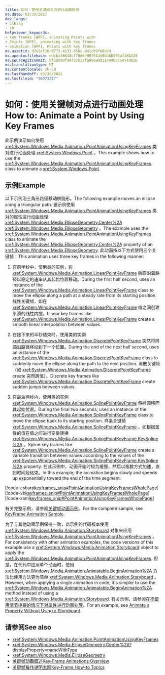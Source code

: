 ```yaml
---
title: 如何：使用关键帧对点进行动画处理
ms.date: 03/30/2017
dev_langs:
- csharp
- vb
helpviewer_keywords:
- key frames [WPF], animating Points with
- Points [WPF], animating with key frames
- animation [WPF], Points with key frames
ms.assetid: d2e2ef10-0773-4133-856e-d41c09f60ded
ms.openlocfilehash: edcba36644cf78d6e98f934d9bd8b593af38b328
ms.sourcegitcommit: bf5dd80f4d7b202afa90e90d1148402c5474d826
ms.translationtype: MT
ms.contentlocale: zh-CN
ms.lasthandoff: 03/30/2021
ms.locfileid: "96973217"
---
```

# <a name="how-to-animate-a-point-by-using-key-frames"></a><span data-ttu-id="f1b24-102">如何：使用关键帧对点进行动画处理</span><span class="sxs-lookup"><span data-stu-id="f1b24-102">How to: Animate a Point by Using Key Frames</span></span>
<span data-ttu-id="f1b24-103">此示例演示如何使用 <xref:System.Windows.Media.Animation.PointAnimationUsingKeyFrames> 类对进行动画处理 <xref:System.Windows.Point> 。</span><span class="sxs-lookup"><span data-stu-id="f1b24-103">This example shows how to use the <xref:System.Windows.Media.Animation.PointAnimationUsingKeyFrames> class to animate a <xref:System.Windows.Point>.</span></span>  
  
## <a name="example"></a><span data-ttu-id="f1b24-104">示例</span><span class="sxs-lookup"><span data-stu-id="f1b24-104">Example</span></span>  
 <span data-ttu-id="f1b24-105">以下示例沿三角形路径移动椭圆形。</span><span class="sxs-lookup"><span data-stu-id="f1b24-105">The following example moves an ellipse along a triangular path.</span></span> <span data-ttu-id="f1b24-106">该示例使用 <xref:System.Windows.Media.Animation.PointAnimationUsingKeyFrames> 类对的属性进行动画处理 <xref:System.Windows.Media.EllipseGeometry.Center%2A> <xref:System.Windows.Media.EllipseGeometry> 。</span><span class="sxs-lookup"><span data-stu-id="f1b24-106">The example uses the <xref:System.Windows.Media.Animation.PointAnimationUsingKeyFrames> class to animate the <xref:System.Windows.Media.EllipseGeometry.Center%2A> property of an <xref:System.Windows.Media.EllipseGeometry>.</span></span> <span data-ttu-id="f1b24-107">此动画按以下方式使用三个关键帧：</span><span class="sxs-lookup"><span data-stu-id="f1b24-107">This animation uses three key frames in the following manner:</span></span>  
  
1. <span data-ttu-id="f1b24-108">在前半秒中，使用类的实例，将 <xref:System.Windows.Media.Animation.LinearPointKeyFrame> 椭圆沿着路径以稳定的速率从其起始位置移动。</span><span class="sxs-lookup"><span data-stu-id="f1b24-108">During the first half second, uses an instance of the <xref:System.Windows.Media.Animation.LinearPointKeyFrame> class to move the ellipse along a path at a steady rate from its starting position.</span></span> <span data-ttu-id="f1b24-109">线性关键帧，如在 <xref:System.Windows.Media.Animation.LinearPointKeyFrame> 值之间创建平滑的线性内插。</span><span class="sxs-lookup"><span data-stu-id="f1b24-109">Linear key frames like <xref:System.Windows.Media.Animation.LinearPointKeyFrame> create a smooth linear interpolation between values.</span></span>  
  
2. <span data-ttu-id="f1b24-110">在接下来的半秒结束时，使用类的实例 <xref:System.Windows.Media.Animation.DiscretePointKeyFrame> 突然将椭圆沿路径移动到下一个位置。</span><span class="sxs-lookup"><span data-stu-id="f1b24-110">During the end of the next half second, uses an instance of the <xref:System.Windows.Media.Animation.DiscretePointKeyFrame> class to suddenly move the ellipse along the path to the next position.</span></span> <span data-ttu-id="f1b24-111">离散关键帧（如 <xref:System.Windows.Media.Animation.DiscretePointKeyFrame> create 突然跨值）。</span><span class="sxs-lookup"><span data-stu-id="f1b24-111">Discrete key frames like <xref:System.Windows.Media.Animation.DiscretePointKeyFrame> create sudden jumps between values.</span></span>  
  
3. <span data-ttu-id="f1b24-112">在最后两秒内，使用类的实例 <xref:System.Windows.Media.Animation.SplinePointKeyFrame> 将椭圆移回其起始位置。</span><span class="sxs-lookup"><span data-stu-id="f1b24-112">During the final two seconds, uses an instance of the <xref:System.Windows.Media.Animation.SplinePointKeyFrame> class to move the ellipse back to its starting position.</span></span> <span data-ttu-id="f1b24-113">样条关键帧 <xref:System.Windows.Media.Animation.SplinePointKeyFrame> ，如根据属性的值在值之间进行变量转换 <xref:System.Windows.Media.Animation.SplinePointKeyFrame.KeySpline%2A> 。</span><span class="sxs-lookup"><span data-stu-id="f1b24-113">Spline key frames like <xref:System.Windows.Media.Animation.SplinePointKeyFrame> create a variable transition between values according to the values of the <xref:System.Windows.Media.Animation.SplinePointKeyFrame.KeySpline%2A> property.</span></span> <span data-ttu-id="f1b24-114">在此示例中，动画开始时较为缓慢，然后以指数方式加速，直到时间段结束。</span><span class="sxs-lookup"><span data-stu-id="f1b24-114">In this example, the animation begins slowly and speeds up exponentially toward the end of the time segment.</span></span>  
  
 [!code-csharp[keyframes_snip#PointAnimationUsingKeyFramesWholePage](~/samples/snippets/csharp/VS_Snippets_Wpf/keyframes_snip/CSharp/PointAnimationUsingKeyFramesExample.cs#pointanimationusingkeyframeswholepage)]
 [!code-vb[keyframes_snip#PointAnimationUsingKeyFramesWholePage](~/samples/snippets/visualbasic/VS_Snippets_Wpf/keyframes_snip/visualbasic/pointanimationusingkeyframesexample.vb#pointanimationusingkeyframeswholepage)]
 [!code-xaml[keyframes_snip#PointAnimationUsingKeyFramesWholePage](~/samples/snippets/xaml/VS_Snippets_Wpf/keyframes_snip/XAML/PointAnimationUsingKeyFramesExample.xaml#pointanimationusingkeyframeswholepage)]  
  
 <span data-ttu-id="f1b24-115">有关完整示例，请参阅[关键帧动画示例](https://github.com/microsoft/WPF-Samples/tree/master/Animation/KeyFrameAnimation)。</span><span class="sxs-lookup"><span data-stu-id="f1b24-115">For the complete sample, see [KeyFrame Animation Sample](https://github.com/microsoft/WPF-Samples/tree/master/Animation/KeyFrameAnimation).</span></span>  
  
 <span data-ttu-id="f1b24-116">为了与其他动画示例保持一致，此示例的代码版本使用 <xref:System.Windows.Media.Animation.Storyboard> 对象来应用 <xref:System.Windows.Media.Animation.PointAnimationUsingKeyFrames> 。</span><span class="sxs-lookup"><span data-stu-id="f1b24-116">For consistency with other animation examples, the code versions of this example use a <xref:System.Windows.Media.Animation.Storyboard> object to apply the <xref:System.Windows.Media.Animation.PointAnimationUsingKeyFrames>.</span></span> <span data-ttu-id="f1b24-117">但是，在代码中应用单个动画时，使用 <xref:System.Windows.Media.Animation.Animatable.BeginAnimation%2A> 方法比使用方法更为简单 <xref:System.Windows.Media.Animation.Storyboard> 。</span><span class="sxs-lookup"><span data-stu-id="f1b24-117">However, when applying a single animation in code, it's simpler to use the <xref:System.Windows.Media.Animation.Animatable.BeginAnimation%2A> method instead of using a <xref:System.Windows.Media.Animation.Storyboard>.</span></span> <span data-ttu-id="f1b24-118">有关示例，请参阅[在不使用情节提要的情况下对属性进行动画处理](how-to-animate-a-property-without-using-a-storyboard.md)。</span><span class="sxs-lookup"><span data-stu-id="f1b24-118">For an example, see [Animate a Property Without Using a Storyboard](how-to-animate-a-property-without-using-a-storyboard.md).</span></span>  
  
## <a name="see-also"></a><span data-ttu-id="f1b24-119">请参阅</span><span class="sxs-lookup"><span data-stu-id="f1b24-119">See also</span></span>

- <xref:System.Windows.Media.Animation.PointAnimationUsingKeyFrames>
- <xref:System.Windows.Media.EllipseGeometry.Center%2A?displayProperty=nameWithType>
- <xref:System.Windows.Media.EllipseGeometry>
- [<span data-ttu-id="f1b24-120">关键帧动画概述</span><span class="sxs-lookup"><span data-stu-id="f1b24-120">Key-Frame Animations Overview</span></span>](key-frame-animations-overview.md)
- [<span data-ttu-id="f1b24-121">关键帧操作说明主题</span><span class="sxs-lookup"><span data-stu-id="f1b24-121">Key-Frame How-to Topics</span></span>](key-frame-animation-how-to-topics.md)
